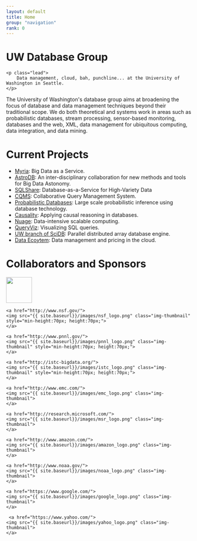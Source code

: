 ```yaml
---
layout: default
title: Home
group: "navigation"
rank: 0
---
```


<div class="jumbotron">
	<h1>UW Database Group</h1>

	<p class="lead">
		Data management, cloud, bah, punchline... at the University of Washington in Seattle.
	</p>
</div>

The University of Washington's database group aims at broadening the focus of database and data management techniques beyond their traditional scope.  We do both theoretical and systems work in areas such as probabilistic databases, stream processing, sensor-based monitoring, databases and the web, XML, data management for ubiquitous computing, data integration, and data mining.

# Current Projects

* [Myria](http://myria.cs.washington.edu): Big Data as a Service.
* [AstroDB](http://db.cs.washington.edu/astrodb/): An inter-disciplinary collaboration for new methods and tools for Big Data Astonomy.
* [SQLShare](http://escience.washington.edu/sqlshare): Database-as-a-Service for High-Variety Data
* [CQMS](http://cqms.cs.washington.edu/CQMS.html): Collaborative Query Management System.
* [Probabilistic Databases](http://http://homes.cs.washington.edu/~suciu/project-querycompilation.html): Large scale probabilistic inference using database technology.
* [Causality](http://people.cs.umass.edu/~ameli/projects/causality/): Applying causal reasoning in databases.
* [Nuage](http://db.cs.washington.edu/nuage/): Data-intensive scalable computing.
* [QueryViz](http://queryviz.com): Visualizing SQL queries.
* [UW branch of SciDB](http://scidb.cs.washington.edu): Parallel distributed array database engine.
* [Data Eco$y$tem](http://cloud-data-pricing.cs.washington.edu): Data management and pricing in the cloud.


# Collaborators and Sponsors

<div height="50">
    <a href="http://escience.washington.edu">
    <img src="{{ site.baseurl}}/images/eScience_logo.png" class="img-thumbnail" style="min-height:70px; height:70px;">
    </a>

    <a href="http://www.nsf.gov/">
    <img src="{{ site.baseurl}}/images/nsf_logo.png" class="img-thumbnail" style="min-height:70px; height:70px;">
    </a>

    <a href="http://www.pnnl.gov/">
    <img src="{{ site.baseurl}}/images/pnnl_logo.png" class="img-thumbnail" style="min-height:70px; height:70px;">
    </a>

    <a href="http://istc-bigdata.org/">
    <img src="{{ site.baseurl}}/images/istc_logo.png" class="img-thumbnail" style="min-height:70px; height:70px;">
    </a>

    <a href="http://www.emc.com/">
    <img src="{{ site.baseurl}}/images/emc_logo.png" class="img-thumbnail">
    </a>

    <a href="http://research.microsoft.com/">
    <img src="{{ site.baseurl}}/images/msr_logo.png" class="img-thumbnail">
    </a>

    <a href="http://www.amazon.com/">
    <img src="{{ site.baseurl}}/images/amazon_logo.png" class="img-thumbnail">
    </a>

    <a href="http://www.noaa.gov/">
    <img src="{{ site.baseurl}}/images/noaa_logo.png" class="img-thumbnail">
    </a>

    <a href="https://www.google.com/">
    <img src="{{ site.baseurl}}/images/google_logo.png" class="img-thumbnail">
    </a>

     <a href="https://www.yahoo.com/">
    <img src="{{ site.baseurl}}/images/yahoo_logo.png" class="img-thumbnail">
    </a>

</div>
